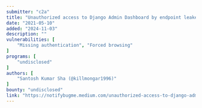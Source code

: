 ```yaml
---
submitter: "c2a"
title: "Unauthorized access to Django Admin Dashboard by endpoint leaked on GitHub"
date: "2021-05-10"
added: "2024-11-03"
description: ""
vulnerabilities: [
    "Missing authentication", "Forced browsing"
]
programs: [
    "undisclosed"
]
authors: [
    "Santosh Kumar Sha (@killmongar1996)"
]
bounty: "undisclosed"
link: "https://notifybugme.medium.com/unauthorized-access-to-django-admin-dashboard-by-endpoint-leaked-on-github-5336969ddbbc"
---
```




